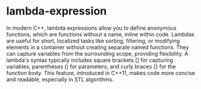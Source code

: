 # lambda-expression
In modern C++, lambda expressions allow you to define anonymous functions, which are functions without a name, inline within code. Lambdas are useful for short, localized tasks like sorting, filtering, or modifying elements in a container without creating separate named functions. They can capture variables from the surrounding scope, providing flexibility. A lambda's syntax typically includes square brackets [] for capturing variables, parentheses () for parameters, and curly braces {} for the function body. This feature, introduced in C++11, makes code more concise and readable, especially in STL algorithms.
